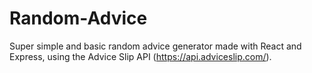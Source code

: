 # Random-Advice

Super simple and basic random advice generator made with React and Express, using the Advice Slip API (https://api.adviceslip.com/).

